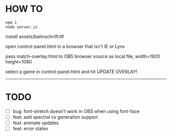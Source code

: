 # HOW TO

```
npm i
node server.js
```

install assets/bahnschrift.ttf

open control-panel.html in a browser that isn't IE or Lynx

pass match-overlay.html to OBS browser source as local file, width=1920 height=1080

select a game in control-panel.html and hit UPDATE OVERLAY!

---

# TODO

- [ ] bug: font-stretch doesn't work in OBS when using font-face
- [ ] feat: add spectral vs generation support
- [ ] feat: animate updates
- [ ] feat: error states
